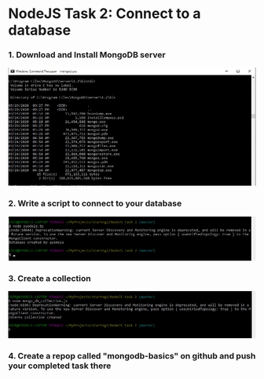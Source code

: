 # NodeJS Task 2: Connect to a database

### 1. Download and Install MongoDB server

![alt text](/images/mongodb_installed.jpg?raw=true)

### 2. Write a script to connect to your database

![alt text](/images/db_created.jpg?raw=true)

### 3. Create a collection

![alt text](/images/collection_created.jpg?raw=true)


### 4. Create a repop called "mongodb-basics" on github and push your completed task there